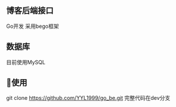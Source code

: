 ## 博客后端接口 
Go开发 采用bego框架 
## 数据库 
目前使用MySQL 
## 🔨使用 
git clone https://github.com/YYL1999/go_be.git
完整代码在dev分支
